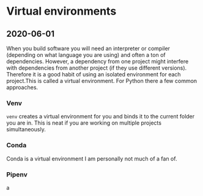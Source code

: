 # Virtual environments

## 2020-06-01

When you build software you will need an interpreter or compiler
(depending on what language you are using) and often a ton of dependencies.
However, a dependency from one project might interfere with dependencies from
another project (if they use different versions). Therefore it is a good habit
of using an isolated environment for each project.This is called a virtual
environment. For Python there a few common approaches.

### Venv

`venv` creates a virtual environment for you and binds it to the current folder
you are in. This is neat if you are working on multiple projects simultaneously.

### Conda

Conda is a virtual environment I am personally not much of a fan of.

### Pipenv

a
